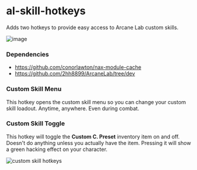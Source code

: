 # al-skill-hotkeys
Adds two hotkeys to provide easy access to Arcane Lab custom skills.

![image](https://github.com/user-attachments/assets/90e50275-b613-418a-bcf9-f42cbc78e650)

### Dependencies
  * https://github.com/conorlawton/nax-module-cache
  * https://github.com/2hh8899/ArcaneLab/tree/dev

### Custom Skill Menu
This hotkey opens the custom skill menu so you can change your custom skill loadout. Anytime, anywhere. Even during combat.

### Custom Skill Toggle
This hotkey will toggle the **Custom C. Preset** inventory item on and off. Doesn't do anything unless you actually have the item. Pressing it will show a green hacking effect on your character.

![custom skill hotkeys](https://github.com/user-attachments/assets/fc33e29b-b942-4a90-b244-62736f364cc5)
